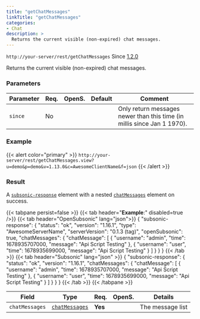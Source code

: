 ```yaml
---
title: "getChatMessages"
linkTitle: "getChatMessages"
categories:
- Chat
description: >
  Returns the current visible (non-expired) chat messages.
---
```


`http://your-server/rest/getChatMessages` Since [1.2.0](../../subsonic-versions)

Returns the current visible (non-expired) chat messages.

### Parameters

| Parameter | Req. | OpenS. | Default | Comment |
| --- | --- | --- | --- | --- |
| `since` | No  |  |  | Only return messages newer than this time (in millis since Jan 1 1970). |

### Example

{{< alert color="primary" >}} `http://your-server/rest/getChatMessages.view?u=demo&p=demo&v=1.13.0&c=AwesomeClientName&f=json` {{< /alert >}}

### Result

A [`subsonic-response`](../../responses/subsonic-response) element with a nested [`chatMessages`](../../responses/chatmessages) element on success.

{{< tabpane persist=false >}}
{{< tab header="**Example**:" disabled=true />}}
{{< tab header="OpenSubsonic" lang="json">}}
{
  "subsonic-response": {
    "status": "ok",
    "version": "1.16.1",
    "type": "AwesomeServerName",
    "serverVersion": "0.1.3 (tag)",
    "openSubsonic": true,
    "chatMessages": {
      "chatMessage": [
        {
          "username": "admin",
          "time": 1678935707000,
          "message": "Api Script Testing"
        },
        {
          "username": "user",
          "time": 1678935699000,
          "message": "Api Script Testing"
        }
      ]
    }
  }
}
{{< /tab >}}
{{< tab header="Subsonic" lang="json" >}}
{
  "subsonic-response": {
    "status": "ok",
    "version": "1.16.1",
    "chatMessages": {
      "chatMessage": [
        {
          "username": "admin",
          "time": 1678935707000,
          "message": "Api Script Testing"
        },
        {
          "username": "user",
          "time": 1678935699000,
          "message": "Api Script Testing"
        }
      ]
    }
  }
}
{{< /tab >}}
{{< /tabpane >}}

| Field |  Type | Req. | OpenS. | Details |
| --- | --- | --- | --- | --- |
| `chatMessages` | [`chatMessages`](../../responses/chatmessages) | **Yes** |   | The message list |
